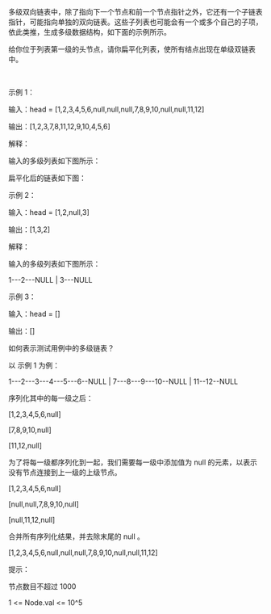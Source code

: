 多级双向链表中，除了指向下一个节点和前一个节点指针之外，它还有一个子链表指针，可能指向单独的双向链表。这些子列表也可能会有一个或多个自己的子项，依此类推，生成多级数据结构，如下面的示例所示。

给你位于列表第一级的头节点，请你扁平化列表，使所有结点出现在单级双链表中。

 

示例 1：

输入：head = [1,2,3,4,5,6,null,null,null,7,8,9,10,null,null,11,12]

输出：[1,2,3,7,8,11,12,9,10,4,5,6]

解释：

输入的多级列表如下图所示：



扁平化后的链表如下图：


示例 2：

输入：head = [1,2,null,3]

输出：[1,3,2]

解释：

输入的多级列表如下图所示：

  1---2---NULL
  |
  3---NULL
  
示例 3：

输入：head = []

输出：[]
 

如何表示测试用例中的多级链表？

以 示例 1 为例：

 1---2---3---4---5---6--NULL
         |
         7---8---9---10--NULL
             |
             11--12--NULL
             
序列化其中的每一级之后：

[1,2,3,4,5,6,null]

[7,8,9,10,null]

[11,12,null]

为了将每一级都序列化到一起，我们需要每一级中添加值为 null 的元素，以表示没有节点连接到上一级的上级节点。

[1,2,3,4,5,6,null]

[null,null,7,8,9,10,null]

[null,11,12,null]

合并所有序列化结果，并去除末尾的 null 。

[1,2,3,4,5,6,null,null,null,7,8,9,10,null,null,11,12]
 

提示：

节点数目不超过 1000

1 <= Node.val <= 10^5
